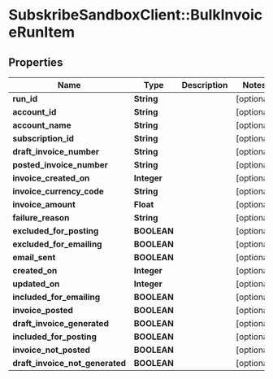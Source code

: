 # SubskribeSandboxClient::BulkInvoiceRunItem

## Properties
Name | Type | Description | Notes
------------ | ------------- | ------------- | -------------
**run_id** | **String** |  | [optional] 
**account_id** | **String** |  | [optional] 
**account_name** | **String** |  | [optional] 
**subscription_id** | **String** |  | [optional] 
**draft_invoice_number** | **String** |  | [optional] 
**posted_invoice_number** | **String** |  | [optional] 
**invoice_created_on** | **Integer** |  | [optional] 
**invoice_currency_code** | **String** |  | [optional] 
**invoice_amount** | **Float** |  | [optional] 
**failure_reason** | **String** |  | [optional] 
**excluded_for_posting** | **BOOLEAN** |  | [optional] 
**excluded_for_emailing** | **BOOLEAN** |  | [optional] 
**email_sent** | **BOOLEAN** |  | [optional] 
**created_on** | **Integer** |  | [optional] 
**updated_on** | **Integer** |  | [optional] 
**included_for_emailing** | **BOOLEAN** |  | [optional] 
**invoice_posted** | **BOOLEAN** |  | [optional] 
**draft_invoice_generated** | **BOOLEAN** |  | [optional] 
**included_for_posting** | **BOOLEAN** |  | [optional] 
**invoice_not_posted** | **BOOLEAN** |  | [optional] 
**draft_invoice_not_generated** | **BOOLEAN** |  | [optional] 


